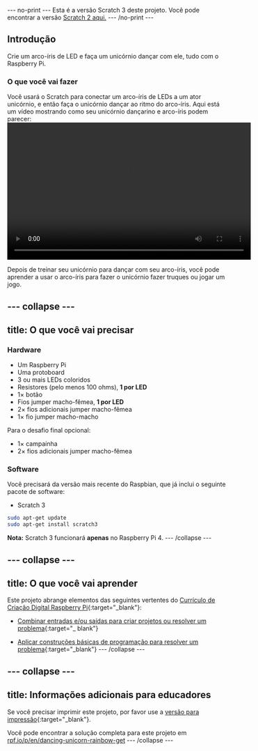 \--- no-print \--- Esta é a versão Scratch 3 deste projeto. Você pode encontrar a versão [Scratch 2 aqui.](https://projects.raspberrypi.org/en/projects/dancing-unicorn-rainbow-scratch2) \--- /no-print \---

## Introdução

Crie um arco-íris de LED e faça um unicórnio dançar com ele, tudo com o Raspberry Pi.

### O que você vai fazer

Você usará o Scratch para conectar um arco-íris de LEDs a um ator unicórnio, e então faça o unicórnio dançar ao ritmo do arco-íris. Aqui está um vídeo mostrando como seu unicórnio dançarino e arco-íris podem parecer:<video width="560" height="315" controls> <source src="resources/Screencast.mp4" type="video/mp4"> O teu navegador não suporta a tag de vídeo, tente o FireFox ou o Chrome </video> 

Depois de treinar seu unicórnio para dançar com seu arco-íris, você pode aprender a usar o arco-íris para fazer o unicórnio fazer truques ou jogar um jogo.

## \--- collapse \---

## title: O que você vai precisar

### Hardware

+ Um Raspberry Pi
+ Uma protoboard
+ 3 ou mais LEDs coloridos
+ Resistores (pelo menos 100 ohms), **1 por LED**
+ 1× botão
+ Fios jumper macho-fêmea, **1 por LED**
+ 2× fios adicionais jumper macho-fêmea
+ 1× fio jumper macho-macho

Para o desafio final opcional:

+ 1× campainha
+ 2× fios adicionais jumper macho-fêmea

### Software

Você precisará da versão mais recente do Raspbian, que já inclui o seguinte pacote de software:

+ Scratch 3

```bash
sudo apt-get update
sudo apt-get install scratch3
```

**Nota:** Scratch 3 funcionará **apenas** no Raspberry Pi 4. \--- /collapse \---

## \--- collapse \---

## title: O que você vai aprender

Este projeto abrange elementos das seguintes vertentes do [Currículo de Criação Digital Raspberry Pi](http://rpf.io/curriculum){:target="_blank"}:

+ [Combinar entradas e/ou saídas para criar projetos ou resolver um problema](https://curriculum.raspberrypi.org/physical-computing/builder/){:target="_ blank"}

+ [Aplicar construções básicas de programação para resolver um problema](https://www.raspberrypi.org/curriculum/programming/builder){:target="_blank"} \--- /collapse \---

## \--- collapse \---

## title: Informações adicionais para educadores

Se você precisar imprimir este projeto, por favor use a [versão para impressão](https://projects.raspberrypi.org/en/projects/dancing-unicorn-rainbow/print){:target="_blank"}.

Você pode encontrar a solução completa para este projeto em [rpf.io/p/en/dancing-unicorn-rainbow-get](https://rpf.io/p/en/dancing-unicorn-rainbow-get) \--- /collapse \---